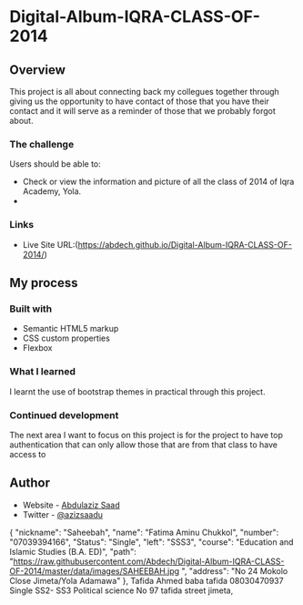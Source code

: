 # Digital-Album-IQRA-CLASS-OF-2014

## Overview

This project is all about connecting back my collegues together through giving us the opportunity to have contact of those that you have their contact and it will serve as a reminder of those that we probably forgot about.

### The challenge

Users should be able to:

- Check or view the information and picture of all the class of 2014 of Iqra Academy, Yola.
- 

### Links

- Live Site URL:(https://abdech.github.io/Digital-Album-IQRA-CLASS-OF-2014/)

## My process

### Built with

- Semantic HTML5 markup
- CSS custom properties
- Flexbox

### What I learned
 I learnt the use of bootstrap themes in practical through this project.


### Continued development

The next area I want to focus on this project is for the project to have top authentication that can only allow those that are from that class to have access to 


## Author

- Website - [Abdulaziz Saad](https://github.com/Abdech/Main_portfolio)
- Twitter - [@azizsaadu](https://www.twitter.com/azizsaadu)
  
{
        "nickname": "Saheebah",
        "name": "Fatima Aminu Chukkol",
        "number": "07039394166",
        "Status": "Single",
        "left": "SSS3",
        "course": "Education and Islamic Studies (B.A. ED)",
        "path": "https://raw.githubusercontent.com/Abdech/Digital-Album-IQRA-CLASS-OF-2014/master/data/images/SAHEEBAH.jpg
",
        "address": "No 24 Mokolo Close Jimeta/Yola Adamawa"
    },
Tafida
Ahmed baba tafida 
08030470937
Single 
SS2- SS3
Political science 
No 97 tafida street jimeta,





